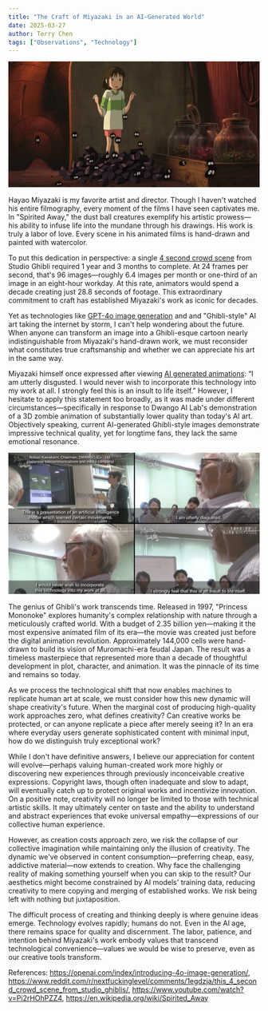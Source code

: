 ```yaml
---
title: "The Craft of Miyazaki in an AI-Generated World"
date: 2025-03-27
author: Terry Chen
tags: ["Observations", "Technology"]
---
```


![Dust Balls](/images/posts/hayao-miyakazi/dust-balls.png)

Hayao Miyazaki is my favorite artist and director. Though I haven't watched his entire filmography, every moment of the films I have seen captivates me. In "Spirited Away," the dust ball creatures exemplify his artistic prowess—his ability to infuse life into the mundane through his drawings. His work is truly a labor of love. Every scene in his animated films is hand-drawn and painted with watercolor.

To put this dedication in perspective: a single [4 second crowd scene](https://www.reddit.com/r/nextfuckinglevel/comments/1egdzja/this_4_second_crowd_scene_from_studio_ghiblis/) from Studio Ghibli required 1 year and 3 months to complete. At 24 frames per second, that's 96 images—roughly 6.4 images per month or one-third of an image in an eight-hour workday. At this rate, animators would spend a decade creating just 28.8 seconds of footage. This extraordinary commitment to craft has established Miyazaki's work as iconic for decades.

Yet as technologies like [GPT-4o image generation](https://openai.com/index/introducing-4o-image-generation/) and and "Ghibli-style" AI art taking the internet by storm, I can't help wondering about the future. When anyone can transform an image into a Ghibli-esque cartoon nearly indistinguishable from Miyazaki's hand-drawn work, we must reconsider what constitutes true craftsmanship and whether we can appreciate his art in the same way.

Miyazaki himself once expressed after viewing [AI generated animations](https://www.youtube.com/watch?v=Pi2rHOhPZZ4): “I am utterly disgusted. I would never wish to incorporate this technology into my work at all. I strongly feel this is an insult to life itself.” However, I hesitate to apply this statement too broadly, as it was made under different circumstances—specifically in response to Dwango AI Lab's demonstration of a 3D zombie animation of substantially lower quality than today's AI art. Objectively speaking, current AI-generated Ghibli-style images demonstrate impressive technical quality, yet for longtime fans, they lack the same emotional resonance.

![Disgust](/images/posts/hayao-miyakazi/distgust.png)

The genius of Ghibli's work transcends time. Released in 1997, "Princess Mononoke" explores humanity's complex relationship with nature through a meticulously crafted world. With a budget of 2.35 billion yen—making it the most expensive animated film of its era—the movie was created just before the digital animation revolution. Approximately 144,000 cells were hand-drawn to build its vision of Muromachi-era feudal Japan. The result was a timeless masterpiece that represented more than a decade of thoughtful development in plot, character, and animation. It was the pinnacle of its time and remains so today.

As we process the technological shift that now enables machines to replicate human art at scale, we must consider how this new dynamic will shape creativity's future. When the marginal cost of producing high-quality work approaches zero, what defines creativity? Can creative works be protected, or can anyone replicate a piece after merely seeing it? In an era where everyday users generate sophisticated content with minimal input, how do we distinguish truly exceptional work?

While I don't have definitive answers, I believe our appreciation for content will evolve—perhaps valuing human-created work more highly or discovering new experiences through previously inconceivable creative expressions. Copyright laws, though often inadequate and slow to adapt, will eventually catch up to protect original works and incentivize innovation. On a positive note, creativity will no longer be limited to those with technical artistic skills. It may ultimately center on taste and the ability to understand and abstract experiences that evoke universal empathy—expressions of our collective human experience.

However, as creation costs approach zero, we risk the collapse of our collective imagination while maintaining only the illusion of creativity. The dynamic we've observed in content consumption—preferring cheap, easy, addictive material—now extends to creation. Why face the challenging reality of making something yourself when you can skip to the result? Our aesthetics might become constrained by AI models' training data, reducing creativity to mere copying and merging of established works. We risk being left with nothing but juxtaposition.

The difficult process of creating and thinking deeply is where genuine ideas emerge. Technology evolves rapidly; humans do not. Even in the AI age, there remains space for quality and discernment. The labor, patience, and intention behind Miyazaki's work embody values that transcend technological convenience—values we would be wise to preserve, even as our creative tools transform.

References: https://openai.com/index/introducing-4o-image-generation/, https://www.reddit.com/r/nextfuckinglevel/comments/1egdzja/this_4_second_crowd_scene_from_studio_ghiblis/, https://www.youtube.com/watch?v=Pi2rHOhPZZ4, https://en.wikipedia.org/wiki/Spirited_Away
